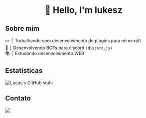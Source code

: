 <h1 align="center">👋 Hello, I'm lukesz</h1>

## Sobre mim

✏️ │ Trabalhando com desenvolvimento de plugins para minecraft <br>
🤖 │ Desenvolvendo BOTs para discord `(discord.js)` <br>
📚 │ Estudando desenvolvimento WEB

## Estatísticas

![Lucas's GitHub stats](https://github-readme-stats.vercel.app/api?username=lukeszdev&count_private=true&theme=dracula)

## Contato

<img src="https://lanyard.cnrad.dev/api/373279097905872896"> <br/><br/>
